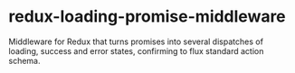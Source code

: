 # redux-loading-promise-middleware
Middleware for Redux that turns promises into several dispatches of loading, success and error states, confirming to flux standard action schema.
